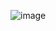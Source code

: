 
![image](https://github.com/rezaabedi1365/bash/assets/117336743/bf5319d9-3df3-418d-8bc1-7338e3d9e021)

